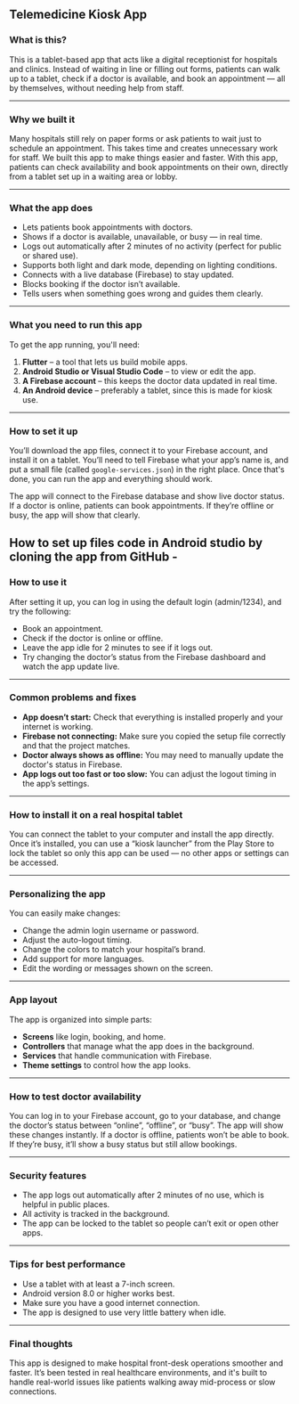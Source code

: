 ## Telemedicine Kiosk App

### What is this?

This is a tablet-based app that acts like a digital receptionist for hospitals and clinics. Instead of waiting in line or filling out forms, patients can walk up to a tablet, check if a doctor is available, and book an appointment — all by themselves, without needing help from staff.

---

### Why we built it

Many hospitals still rely on paper forms or ask patients to wait just to schedule an appointment. This takes time and creates unnecessary work for staff. We built this app to make things easier and faster. With this app, patients can check availability and book appointments on their own, directly from a tablet set up in a waiting area or lobby.

---

### What the app does

* Lets patients book appointments with doctors.
* Shows if a doctor is available, unavailable, or busy — in real time.
* Logs out automatically after 2 minutes of no activity (perfect for public or shared use).
* Supports both light and dark mode, depending on lighting conditions.
* Connects with a live database (Firebase) to stay updated.
* Blocks booking if the doctor isn’t available.
* Tells users when something goes wrong and guides them clearly.

---

### What you need to run this app

To get the app running, you'll need:

1. **Flutter** – a tool that lets us build mobile apps.
2. **Android Studio or Visual Studio Code** – to view or edit the app.
3. **A Firebase account** – this keeps the doctor data updated in real time.
4. **An Android device** – preferably a tablet, since this is made for kiosk use.

---

### How to set it up


You’ll download the app files, connect it to your Firebase account, and install it on a tablet. You’ll need to tell Firebase what your app’s name is, and put a small file (called `google-services.json`) in the right place. Once that's done, you can run the app and everything should work.

The app will connect to the Firebase database and show live doctor status. If a doctor is online, patients can book appointments. If they’re offline or busy, the app will show that clearly.

How to set up files code in Android studio by cloning the app from GitHub - 
---

### How to use it

After setting it up, you can log in using the default login (admin/1234), and try the following:

* Book an appointment.
* Check if the doctor is online or offline.
* Leave the app idle for 2 minutes to see if it logs out.
* Try changing the doctor’s status from the Firebase dashboard and watch the app update live.

---

### Common problems and fixes

* **App doesn’t start:** Check that everything is installed properly and your internet is working.
* **Firebase not connecting:** Make sure you copied the setup file correctly and that the project matches.
* **Doctor always shows as offline:** You may need to manually update the doctor's status in Firebase.
* **App logs out too fast or too slow:** You can adjust the logout timing in the app’s settings.

---

### How to install it on a real hospital tablet

You can connect the tablet to your computer and install the app directly. Once it’s installed, you can use a “kiosk launcher” from the Play Store to lock the tablet so only this app can be used — no other apps or settings can be accessed.

---

### Personalizing the app

You can easily make changes:

* Change the admin login username or password.
* Adjust the auto-logout timing.
* Change the colors to match your hospital’s brand.
* Add support for more languages.
* Edit the wording or messages shown on the screen.

---

### App layout

The app is organized into simple parts:

* **Screens** like login, booking, and home.
* **Controllers** that manage what the app does in the background.
* **Services** that handle communication with Firebase.
* **Theme settings** to control how the app looks.

---

### How to test doctor availability

You can log in to your Firebase account, go to your database, and change the doctor’s status between “online”, “offline”, or “busy”. The app will show these changes instantly. If a doctor is offline, patients won’t be able to book. If they’re busy, it’ll show a busy status but still allow bookings.

---

### Security features

* The app logs out automatically after 2 minutes of no use, which is helpful in public places.
* All activity is tracked in the background.
* The app can be locked to the tablet so people can’t exit or open other apps.

---

### Tips for best performance

* Use a tablet with at least a 7-inch screen.
* Android version 8.0 or higher works best.
* Make sure you have a good internet connection.
* The app is designed to use very little battery when idle.

---

### Final thoughts

This app is designed to make hospital front-desk operations smoother and faster. It’s been tested in real healthcare environments, and it's built to handle real-world issues like patients walking away mid-process or slow connections.
